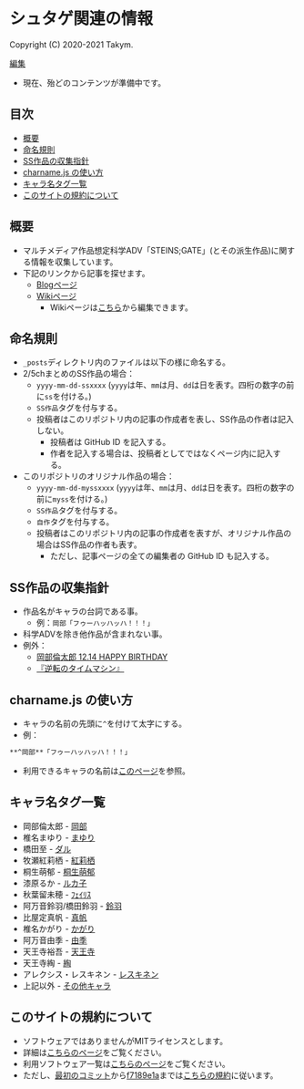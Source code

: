 # シュタゲ関連の情報
Copyright (C) 2020-2021 Takym.

[編集](https://github.com/Takym/shutage/)

* 現在、殆どのコンテンツが準備中です。

## 目次
* [概要](#summary)
* [命名規則](#naming_convention)
* [SS作品の収集指針](#collection_guidelines)
* [charname.js の使い方](#charname)
* [キャラ名タグ一覧](#charname_tags)
* [このサイトの規約について](#terms)

## 概要 <a id="summary"></a>
* マルチメディア作品想定科学ADV「STEINS;GATE」(とその派生作品)に関する情報を収集しています。
* 下記のリンクから記事を探せます。
	* [Blogページ](https://takym.github.io/shutage/articles/tags.html)
	* [Wikiページ](https://takym.github.io/shutage/wiki/Home)
		* Wikiページは[こちら](https://github.com/Takym/shutage/wiki)から編集できます。

## 命名規則 <a id="naming_convention"></a>
* `_posts`ディレクトリ内のファイルは以下の様に命名する。
* 2/5chまとめのSS作品の場合：
	* `yyyy-mm-dd-ssxxxx` (`yyyy`は年、`mm`は月、`dd`は日を表す。四桁の数字の前に`ss`を付ける。)
	* `SS作品`タグを付与する。
	* 投稿者はこのリポジトリ内の記事の作成者を表し、SS作品の作者は記入しない。
		* 投稿者は GitHub ID を記入する。
		* 作者を記入する場合は、投稿者としてではなくページ内に記入する。
* このリポジトリのオリジナル作品の場合：
	* `yyyy-mm-dd-myssxxxx` (`yyyy`は年、`mm`は月、`dd`は日を表す。四桁の数字の前に`myss`を付ける。)
	* `SS作品`タグを付与する。
	* `自作`タグを付与する。
	* 投稿者はこのリポジトリ内の記事の作成者を表すが、オリジナル作品の場合はSS作品の作者も表す。
		* ただし、記事ページの全ての編集者の GitHub ID も記入する。

## SS作品の収集指針 <a id="collection_guidelines"></a>
* 作品名がキャラの台詞である事。
	* 例：`岡部「フゥーハッハッハ！！！」`
* 科学ADVを除き他作品が含まれない事。
* 例外：
	* [岡部倫太郎 12.14 HAPPY BIRTHDAY](https://takym.github.io/shutage/articles/2017/12/14/ss0000.html)
	* [『逆転のタイムマシン』](https://takym.github.io/shutage/articles/2017/05/20/ss0001.html)

## charname.js の使い方 <a id="charname"></a>
* キャラの名前の先頭に`^`を付けて太字にする。
* 例：
```markdown
**^岡部**「フゥーハッハッハ！！！」
```
* 利用できるキャラの名前は[このページ](https://takym.github.io/shutage/articles/2020/11/16/charname.html)を参照。

## キャラ名タグ一覧 <a id="charname_tags"></a>
* 岡部倫太郎             - [岡部](https://takym.github.io/shutage/articles/tags.html#岡部)
* 椎名まゆり             - [まゆり](https://takym.github.io/shutage/articles/tags.html#まゆり)
* 橋田至                 - [ダル](https://takym.github.io/shutage/articles/tags.html#ダル)
* 牧瀬紅莉栖             - [紅莉栖](https://takym.github.io/shutage/articles/tags.html#紅莉栖)
* 桐生萌郁               - [桐生萌郁](https://takym.github.io/shutage/articles/tags.html#桐生萌郁)
* 漆原るか               - [ルカ子](https://takym.github.io/shutage/articles/tags.html#ルカ子)
* 秋葉留未穂             - [ﾌｪｲﾘｽ](https://takym.github.io/shutage/articles/tags.html#ﾌｪｲﾘｽ)
* 阿万音鈴羽/橋田鈴羽    - [鈴羽](https://takym.github.io/shutage/articles/tags.html#鈴羽)
* 比屋定真帆             - [真帆](https://takym.github.io/shutage/articles/tags.html#真帆)
* 椎名かがり             - [かがり](https://takym.github.io/shutage/articles/tags.html#かがり)
* 阿万音由季             - [由季](https://takym.github.io/shutage/articles/tags.html#由季)
* 天王寺裕吾             - [天王寺](https://takym.github.io/shutage/articles/tags.html#天王寺)
* 天王寺綯               - [綯](https://takym.github.io/shutage/articles/tags.html#綯)
* アレクシス・レスキネン - [レスキネン](https://takym.github.io/shutage/articles/tags.html#レスキネン)
* 上記以外               - [その他キャラ](https://takym.github.io/shutage/articles/tags.html#その他キャラ)

## このサイトの規約について <a id="terms"></a>
* ソフトウェアではありませんがMITライセンスとします。
* 詳細は[こちらのページ](./LICENSE.md)をご覧ください。
* 利用ソフトウェア一覧は[こちらのページ](./using_softwares.md)をご覧ください。
* ただし、[最初のコミット](https://github.com/Takym/shutage/commit/d0de37a9392bcef975526993484296e3a36d78b6)から[f7189e1a](https://github.com/Takym/shutage/commit/f7189e1aa99d298f2f4d2efa5527b1c05b14b2d3)までは[こちらの規約](https://github.com/Takym/takym.github.io/blob/gh-pages/LICENSE.md)に従います。

